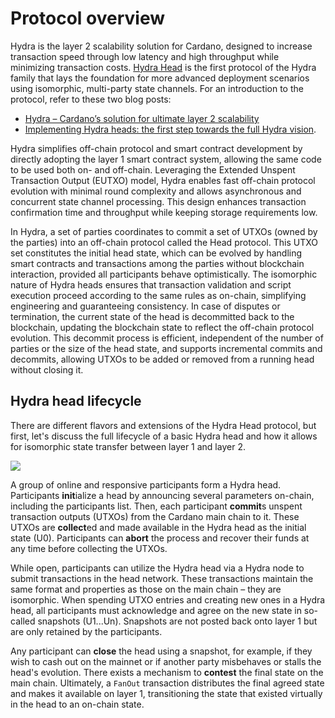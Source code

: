 # Protocol overview

Hydra is the layer 2 scalability solution for Cardano, designed to increase transaction speed through low latency and high throughput while minimizing transaction costs. [Hydra Head](https://eprint.iacr.org/2020/299.pdf) is the first protocol of the Hydra family that lays the foundation for more advanced deployment scenarios using isomorphic, multi-party state channels. For an introduction to the protocol, refer to these two blog posts: 

* [Hydra – Cardano’s solution for ultimate layer 2 scalability](https://iohk.io/en/blog/posts/2021/09/17/hydra-cardano-s-solution-for-ultimate-scalability/)
* [Implementing Hydra heads: the first step towards the full Hydra vision](https://iohk.io/en/blog/posts/2022/02/03/implementing-hydra-heads-the-first-step-towards-the-full-hydra-vision/).

Hydra simplifies off-chain protocol and smart contract development by directly adopting the layer 1 smart contract system, allowing the same code to be used both on- and off-chain. Leveraging the Extended Unspent Transaction Output (EUTXO) model, Hydra enables fast off-chain protocol evolution with minimal round complexity and allows asynchronous and concurrent state channel processing. This design enhances transaction confirmation time and throughput while keeping storage requirements low.

In Hydra, a set of parties coordinates to commit a set of UTXOs (owned by the parties) into an off-chain protocol called the Head protocol. This UTXO set constitutes the initial head state, which can be evolved by handling smart contracts and transactions among the parties without blockchain interaction, provided all participants behave optimistically. The isomorphic nature of Hydra heads ensures that transaction validation and script execution proceed according to the same rules as on-chain, simplifying engineering and guaranteeing consistency. In case of disputes or termination, the current state of the head is decommitted back to the blockchain, updating the blockchain state to reflect the off-chain protocol evolution. This decommit process is efficient, independent of the number of parties or the size of the head state, and supports incremental commits and decommits, allowing UTXOs to be added or removed from a running head without closing it.

## Hydra head lifecycle 

There are different flavors and extensions of the Hydra Head protocol, but first, let's discuss the full lifecycle of a basic Hydra head and how it allows for isomorphic state transfer between layer 1 and layer 2.

![](./hydra-head-lifecycle.svg)

A group of online and responsive participants form a Hydra head. Participants **init**ialize a head by announcing several parameters on-chain, including the participants list. Then, each participant **commit**s unspent transaction outputs (UTXOs) from the Cardano main chain to it. These UTXOs are **collect**ed and made available in the Hydra head as the initial state (U0). Participants can **abort** the process and recover their funds at any time before collecting the UTXOs.

While open, participants can utilize the Hydra head via a Hydra node to submit transactions in the head network. These transactions maintain the same format and properties as those on the main chain – they are isomorphic. When spending UTXO entries and creating new ones in a Hydra head, all participants must acknowledge and agree on the new state in so-called snapshots (U1...Un). Snapshots are not posted back onto layer 1 but are only retained by the participants.

Any participant can **close** the head using a snapshot, for example, if they wish to cash out on the mainnet or if another party misbehaves or stalls the head's evolution. There exists a mechanism to **contest** the final state on the main chain. Ultimately, a `FanOut` transaction distributes the final agreed state and makes it available on layer 1, transitioning the state that existed virtually in the head to an on-chain state.


